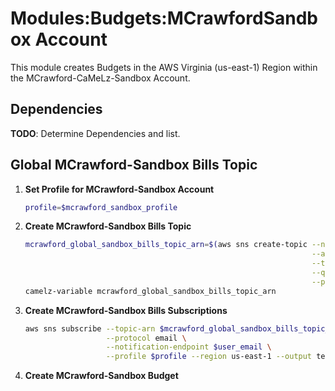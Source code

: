 # Modules:Budgets:MCrawfordSandbox Account

This module creates Budgets in the AWS Virginia (us-east-1) Region within the
MCrawford-CaMeLz-Sandbox Account.

## Dependencies

**TODO**: Determine Dependencies and list.

## Global MCrawford-Sandbox Bills Topic

1. **Set Profile for MCrawford-Sandbox Account**

    ```bash
    profile=$mcrawford_sandbox_profile
    ```

1. **Create MCrawford-Sandbox Bills Topic**

    ```bash
    mcrawford_global_sandbox_bills_topic_arn=$(aws sns create-topic --name Bills \
                                                                    --attributes "DisplayName=MJCX Bills" \
                                                                    --tags Key=Name,Value=MCrawford-Sandbox-Bills-Topic Key=Company,Value=CaMeLz Key=Environment,Value=Sandbox \
                                                                    --query 'TopicArn' \
                                                                    --profile $profile --region us-east-1 --output text)
    camelz-variable mcrawford_global_sandbox_bills_topic_arn
    ```

1. **Create MCrawford-Sandbox Bills Subscriptions**

    ```bash
    aws sns subscribe --topic-arn $mcrawford_global_sandbox_bills_topic_arn \
                      --protocol email \
                      --notification-endpoint $user_email \
                      --profile $profile --region us-east-1 --output text
    ```

1. **Create MCrawford-Sandbox Budget**
